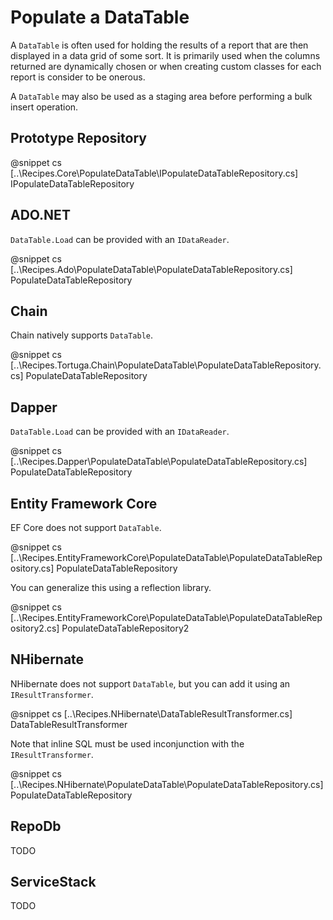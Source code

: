 ﻿# Populate a DataTable

A `DataTable` is often used for holding the results of a report that are then displayed in a data grid of some sort. It is primarily used when the columns returned are dynamically chosen or when creating custom classes for each report is consider to be onerous.

A `DataTable` may also be used as a staging area before performing a bulk insert operation. 

## Prototype Repository

@snippet cs [..\Recipes.Core\PopulateDataTable\IPopulateDataTableRepository.cs] IPopulateDataTableRepository

## ADO.NET

`DataTable.Load` can be provided with an `IDataReader`.

@snippet cs [..\Recipes.Ado\PopulateDataTable\PopulateDataTableRepository.cs] PopulateDataTableRepository

## Chain

Chain natively supports `DataTable`.

@snippet cs [..\Recipes.Tortuga.Chain\PopulateDataTable\PopulateDataTableRepository.cs] PopulateDataTableRepository

## Dapper

`DataTable.Load` can be provided with an `IDataReader`.

@snippet cs [..\Recipes.Dapper\PopulateDataTable\PopulateDataTableRepository.cs] PopulateDataTableRepository

## Entity Framework Core

EF Core does not support `DataTable`. 

@snippet cs [..\Recipes.EntityFrameworkCore\PopulateDataTable\PopulateDataTableRepository.cs] PopulateDataTableRepository

You can generalize this using a reflection library.

@snippet cs [..\Recipes.EntityFrameworkCore\PopulateDataTable\PopulateDataTableRepository2.cs] PopulateDataTableRepository2


## NHibernate

NHibernate does not support `DataTable`, but you can add it using an `IResultTransformer`. 

@snippet cs [..\Recipes.NHibernate\DataTableResultTransformer.cs] DataTableResultTransformer

Note that inline SQL must be used inconjunction with the `IResultTransformer`.

@snippet cs [..\Recipes.NHibernate\PopulateDataTable\PopulateDataTableRepository.cs] PopulateDataTableRepository


## RepoDb

TODO

## ServiceStack

TODO



